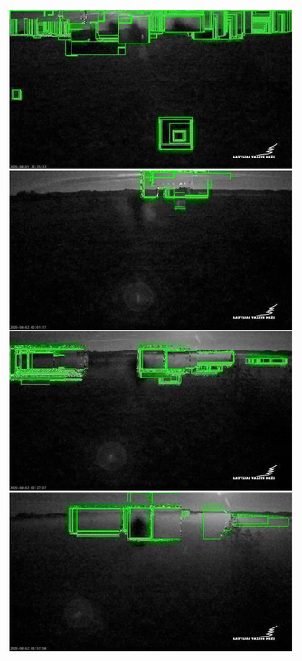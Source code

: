 ![20200801-222153-225158](in/20200801/20200801-222153-225158_0_.jpg)
![20200801-225203-232208](in/20200801/20200801-225203-232208_0_.jpg)
![20200801-232213-235218](in/20200801/20200801-232213-235218_0_.jpg)
![20200801-235223-000003](in/20200801/20200801-235223-000003_0_.jpg)
